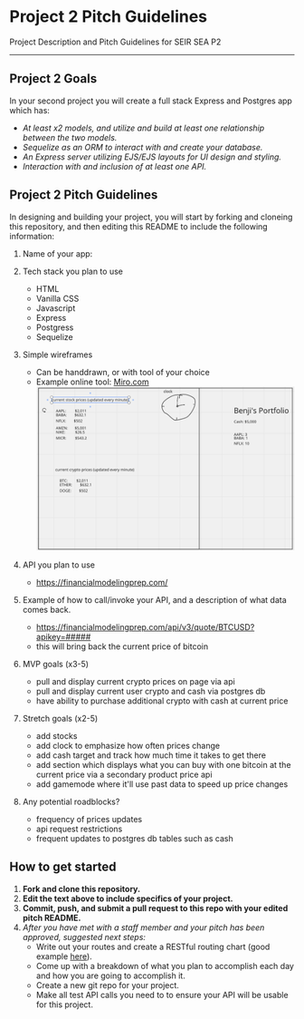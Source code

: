 # Project 2 Pitch Guidelines
Project Description and Pitch Guidelines for SEIR SEA P2

---
## Project 2 Goals

In your second project you will create a full stack Express and Postgres app which has:
- *At least x2 models, and utilize and build at least one relationship between the two models.*
- *Sequelize as an ORM to interact with and create your database.*
- *An Express server utilizing EJS/EJS layouts for UI design and styling.*
- *Interaction with and inclusion of at least one API.*

## Project 2 Pitch Guidelines

In designing and building your project, you will start by forking and cloneing this repository, and then editing this README to include the following information: 
1. Name of your app: 

2. Tech stack you plan to use
     - HTML
     - Vanilla CSS
     - Javascript
     - Express
     - Postgress
     - Sequelize

3. Simple wireframes
     * Can be handdrawn, or with tool of your choice
     * Example online tool: [Miro.com](https://miro.com/)
     ![alt text](wireframe.png)

5. API you plan to use
     - https://financialmodelingprep.com/

6. Example of how to call/invoke your API, and a description of what data comes back. 
     - https://financialmodelingprep.com/api/v3/quote/BTCUSD?apikey=#####
     - this will bring back the current price of bitcoin

7. MVP goals (x3-5)
     - pull and display current crypto prices on page via api
     - pull and display current user crypto and cash via postgres db
     - have ability to purchase additional crypto with cash at current price

8. Stretch goals (x2-5)
     - add stocks
     - add clock to emphasize how often prices change
     - add cash target and track how much time it takes to get there
     - add section which displays what you can buy with one bitcoin at the current price via a secondary product price api
     - add gamemode where it'll use past data to speed up price changes

9. Any potential roadblocks?
     - frequency of prices updates
     - api request restrictions
     - frequent updates to postgres db tables such as cash



## How to get started
1. **Fork and clone this repository.**
2. **Edit the text above to include specifics of your project.**
3. **Commit, push, and submit a pull request to this repo with your edited pitch README.**
4. *After you have met with a staff member and your pitch has been approved, suggested next steps:*
      * Write out your routes and create a RESTful routing chart (good example [here](https://gk-hynes.github.io/restful-routes-chart/)).
      * Come up with a breakdown of what you plan to accomplish each day and how you are going to accomplish it.
      * Create a new git repo for your project. 
      * Make all test API calls you need to to ensure your API will be usable for this project. 
      





